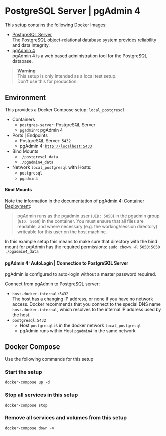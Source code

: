 # PostgreSQL Server | pgAdmin 4

This setup contains the following Docker Images:
- [PostgreSQL Server](https://hub.docker.com/_/postgres)  
  The PostgreSQL object-relational database system provides reliability and data integrity.
- [pgAdmin 4](https://hub.docker.com/r/dpage/pgadmin4)  
  pgAdmin 4 is a web based administration tool for the PostgreSQL database.

> **Warning**  
> This setup is only intended as a local test setup.  
> Don't use this for production.

## Environment
This provides a Docker Compose setup: `local_postgresql`

- Containers
  - `postgres-server`: PostgreSQL Server
  - `pgadmin4`: pgAdmin 4
- Ports | Endpoints
  - PostgreSQL Server: `5432`
  - pgAdmin 4: [`http://localhost:5433`](http://localhost:5433)
- Bind Mounts
  - `./postgresql_data`
  - `./pgadmin4_data`
- Network `local_postgresql` with Hosts:
     - `postgresql`
     - `pgadmin4`

#### Bind Mounts
Note the information in the documentation of [pgAdmin 4: Container Deployment](https://www.pgadmin.org/docs/pgadmin4/latest/container_deployment.html):

>pgAdmin runs as the pgadmin user (`UID: 5050`) in the pgadmin group (`GID: 5050`) in the container. You must ensure that all files are readable, and where necessary (e.g. the working/session directory) writeable for this user on the host machine.  

In this example setup this means to make sure that directory with the bind mount for pgAdmin has the required permissions: `sudo chown -R 5050:5050 ./pgadmin4_data`

#### pgAdmin 4: AutoLogin | Connection to PostgreSQL Server

pgAdmin is configured to auto-login without a master password required.

Connect from pgAdmin to PostgreSQL server:
- `host.docker.internal:5432`  
  The host has a changing IP address, or none if you have no 
  network access. Docker recommends that you connect to the 
  special DNS name `host.docker.internal`, which resolves to the 
  internal IP address used by the host.
- `postgresql:5432`  
   - Host `postgresql` is in the docker network `local_postgresql`
   - pgAdmin runs within Host `pgadmin4` in the same network


## Docker Compose

Use the following commands for this setup

### Start the setup

```
docker-compose up -d
```

### Stop all services in this setup

```
docker-compose stop
```

### Remove all services and volumes from this setup

```
docker-compose down -v
```

